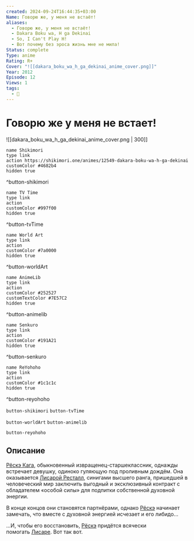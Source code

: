 ```yaml
---
created: 2024-09-24T16:44:35+03:00
Name: Говорю же, у меня не встаёт!
aliases:
  - Говорю же, у меня не встаёт!
  - Dakara Boku wa, H ga Dekinai
  - So, I Can't Play H!
  - Вот почему без эроса жизнь мне не мила!
Status: complete
Type: anime
Rating: R+
Cover: "![[dakara_boku_wa_h_ga_dekinai_anime_cover.png]]"
Year: 2012
Episode: 12
Views: 1
tags:
  - 🔞
---
```


# Говорю же у меня не встает!

![[dakara_boku_wa_h_ga_dekinai_anime_cover.png | 300]]

```button
name Shikimori
type link
action https://shikimori.one/animes/12549-dakara-boku-wa-h-ga-dekinai
customColor #4682b4
hidden true
```
^button-shikimori

```button
name TV Time
type link
action 
customColor #997f00
hidden true
```
^button-tvTime

```button
name World Art
type link
action 
customColor #7a0000
hidden true
```
^button-worldArt

```button
name AnimeLib
type link
action 
customColor #252527
customTextColor #7E57C2
hidden true
```
^button-animelib

```button
name Senkuro
type link
action 
customColor #191A21
hidden true
```
^button-senkuro

```button
name ReYohoho
type link
action 
customColor #1c1c1c
hidden true
```
^button-reyohoho



`button-shikimori` `button-tvTime`

`button-worldArt` `button-animelib`

`button-reyohoho`

## Описание

[Рёскэ Кага](https://shikimori.one/characters/45421-ryousuke-kaga), обыкновенный извращенец-старшеклассник, однажды встречает девушку, одиноко гуляющую под проливным дождём. Она оказывается [Лисарой Ресталл](https://shikimori.one/characters/45423-lisara-restall), синигами высшего ранга, пришедшей в человеческий мир заключить выгодный и эксклюзивный контракт с обладателем «особой силы» для подпитки собственной духовной энергии.

В конце концов они становятся партнёрами, однако [Рёскэ](https://shikimori.one/characters/45421-ryousuke-kaga) начинает замечать, что вместе с духовной энергией исчезает и его либидо...

...И, чтобы его восстановить, [Рёскэ](https://shikimori.one/characters/45421-ryousuke-kaga) придётся всячески помогать [Лисаре](https://shikimori.one/characters/45423-lisara-restall). Вот так вот.
